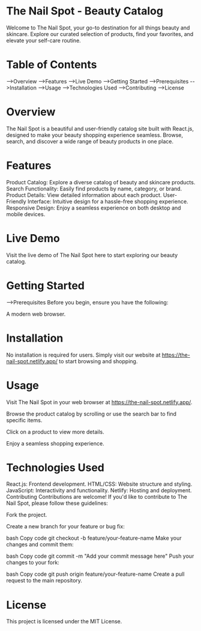 # The Nail Spot - Beauty Catalog
Welcome to The Nail Spot, your go-to destination for all things beauty and skincare. Explore our curated selection of products, find your favorites, and elevate your self-care routine.



# Table of Contents
 -->Overview
 -->Features
 -->Live Demo
 -->Getting Started
 -->Prerequisites
 -->Installation
 -->Usage
 -->Technologies Used
 -->Contributing
 -->License

# Overview
The Nail Spot is a beautiful and user-friendly catalog site built with React.js, designed to make your beauty shopping experience seamless. Browse, search, and discover a wide range of beauty products in one place.

# Features
Product Catalog: Explore a diverse catalog of beauty and skincare products.
Search Functionality: Easily find products by name, category, or brand.
Product Details: View detailed information about each product.
User-Friendly Interface: Intuitive design for a hassle-free shopping experience.
Responsive Design: Enjoy a seamless experience on both desktop and mobile devices.
# Live Demo
Visit the live demo of The Nail Spot here to start exploring our beauty catalog.

# Getting Started
 -->Prerequisites
Before you begin, ensure you have the following:

A modern web browser.
# Installation
No installation is required for users. Simply visit our website at https://the-nail-spot.netlify.app/ to start browsing and shopping.

# Usage
Visit The Nail Spot in your web browser at https://the-nail-spot.netlify.app/.

Browse the product catalog by scrolling or use the search bar to find specific items.

Click on a product to view more details.

Enjoy a seamless shopping experience.

# Technologies Used
React.js: Frontend development.
HTML/CSS: Website structure and styling.
JavaScript: Interactivity and functionality.
Netlify: Hosting and deployment.
Contributing
Contributions are welcome! If you'd like to contribute to The Nail Spot, please follow these guidelines:

Fork the project.

Create a new branch for your feature or bug fix:

bash
Copy code
git checkout -b feature/your-feature-name
Make your changes and commit them:

bash
Copy code
git commit -m "Add your commit message here"
Push your changes to your fork:

bash
Copy code
git push origin feature/your-feature-name
Create a pull request to the main repository.

# License
This project is licensed under the MIT License.